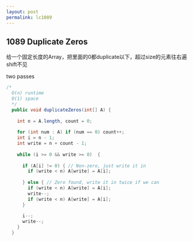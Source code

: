 ```yaml
---
layout: post
permalink: lc1089 
---
```


## 1089	Duplicate Zeros

给一个固定长度的Array，把里面的0都duplicate以下，超过size的元素往右遍shift不见

two passes
```java
/*
  O(n) runtime
  O(1) space
  */
  public void duplicateZeros(int[] A) {
    
    int n = A.length, count = 0;
    
    for (int num : A) if (num == 0) count++;
    int i = n - 1;
    int write = n + count - 1;
    
    while (i >= 0 && write >= 0)  {
      
      if (A[i] != 0) { // Non-zero, just write it in
        if (write < n) A[write] = A[i];
        
      } else { // Zero found, write it in twice if we can
        if (write < n) A[write] = A[i];
        write--;
        if (write < n) A[write] = A[i];
      }
      
      i--;
      write--;
    }
  }
```